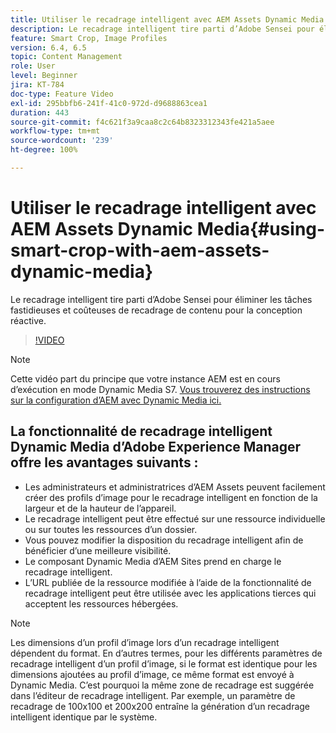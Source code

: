 ```yaml
---
title: Utiliser le recadrage intelligent avec AEM Assets Dynamic Media
description: Le recadrage intelligent tire parti d’Adobe Sensei pour éliminer les tâches fastidieuses et coûteuses de recadrage de contenu pour la conception réactive.
feature: Smart Crop, Image Profiles
version: 6.4, 6.5
topic: Content Management
role: User
level: Beginner
jira: KT-784
doc-type: Feature Video
exl-id: 295bbfb6-241f-41c0-972d-d9688863cea1
duration: 443
source-git-commit: f4c621f3a9caa8c2c64b8323312343fe421a5aee
workflow-type: tm+mt
source-wordcount: '239'
ht-degree: 100%

---
```


# Utiliser le recadrage intelligent avec AEM Assets Dynamic Media{#using-smart-crop-with-aem-assets-dynamic-media}

Le recadrage intelligent tire parti d’Adobe Sensei pour éliminer les tâches fastidieuses et coûteuses de recadrage de contenu pour la conception réactive.

>[!VIDEO](https://video.tv.adobe.com/v/21519?quality=12&learn=on)

>[!NOTE]
>
>Cette vidéo part du principe que votre instance AEM est en cours d’exécution en mode Dynamic Media S7. [Vous trouverez des instructions sur la configuration d’AEM avec Dynamic Media ici.](https://helpx.adobe.com/fr/experience-manager/6-3/assets/using/config-dynamic-fp-14410.html)

## La fonctionnalité de recadrage intelligent Dynamic Media d’Adobe Experience Manager offre les avantages suivants :

* Les administrateurs et administratrices d’AEM Assets peuvent facilement créer des profils d’image pour le recadrage intelligent en fonction de la largeur et de la hauteur de l’appareil.
* Le recadrage intelligent peut être effectué sur une ressource individuelle ou sur toutes les ressources d’un dossier.
* Vous pouvez modifier la disposition du recadrage intelligent afin de bénéficier d’une meilleure visibilité.
* Le composant Dynamic Media d’AEM Sites prend en charge le recadrage intelligent.
* L’URL publiée de la ressource modifiée à l’aide de la fonctionnalité de recadrage intelligent peut être utilisée avec les applications tierces qui acceptent les ressources hébergées.

>[!NOTE]
>
>Les dimensions d’un profil d’image lors d’un recadrage intelligent dépendent du format. En d’autres termes, pour les différents paramètres de recadrage intelligent d’un profil d’image, si le format est identique pour les dimensions ajoutées au profil d’image, ce même format est envoyé à Dynamic Media. C’est pourquoi la même zone de recadrage est suggérée dans l’éditeur de recadrage intelligent. Par exemple, un paramètre de recadrage de 100x100 et 200x200 entraîne la génération d’un recadrage intelligent identique par le système.

